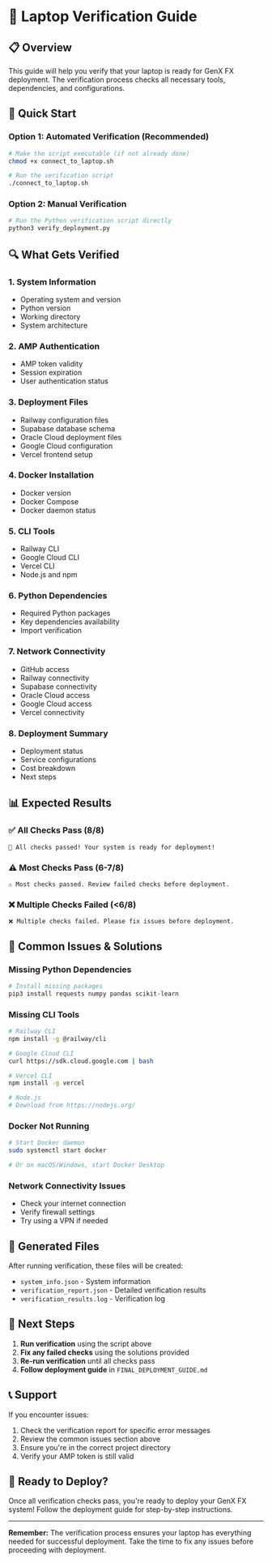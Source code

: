 # 🔗 Laptop Verification Guide

## 📋 Overview

This guide will help you verify that your laptop is ready for GenX FX deployment. The verification process checks all necessary tools, dependencies, and configurations.

## 🚀 Quick Start

### Option 1: Automated Verification (Recommended)

```bash
# Make the script executable (if not already done)
chmod +x connect_to_laptop.sh

# Run the verification script
./connect_to_laptop.sh
```

### Option 2: Manual Verification

```bash
# Run the Python verification script directly
python3 verify_deployment.py
```

## 🔍 What Gets Verified

### 1. **System Information**
- Operating system and version
- Python version
- Working directory
- System architecture

### 2. **AMP Authentication**
- AMP token validity
- Session expiration
- User authentication status

### 3. **Deployment Files**
- Railway configuration files
- Supabase database schema
- Oracle Cloud deployment files
- Google Cloud configuration
- Vercel frontend setup

### 4. **Docker Installation**
- Docker version
- Docker Compose
- Docker daemon status

### 5. **CLI Tools**
- Railway CLI
- Google Cloud CLI
- Vercel CLI
- Node.js and npm

### 6. **Python Dependencies**
- Required Python packages
- Key dependencies availability
- Import verification

### 7. **Network Connectivity**
- GitHub access
- Railway connectivity
- Supabase connectivity
- Oracle Cloud access
- Google Cloud access
- Vercel connectivity

### 8. **Deployment Summary**
- Deployment status
- Service configurations
- Cost breakdown
- Next steps

## 📊 Expected Results

### ✅ **All Checks Pass (8/8)**
```
🎉 All checks passed! Your system is ready for deployment!
```

### ⚠️ **Most Checks Pass (6-7/8)**
```
⚠️ Most checks passed. Review failed checks before deployment.
```

### ❌ **Multiple Checks Failed (<6/8)**
```
❌ Multiple checks failed. Please fix issues before deployment.
```

## 🔧 Common Issues & Solutions

### **Missing Python Dependencies**
```bash
# Install missing packages
pip3 install requests numpy pandas scikit-learn
```

### **Missing CLI Tools**
```bash
# Railway CLI
npm install -g @railway/cli

# Google Cloud CLI
curl https://sdk.cloud.google.com | bash

# Vercel CLI
npm install -g vercel

# Node.js
# Download from https://nodejs.org/
```

### **Docker Not Running**
```bash
# Start Docker daemon
sudo systemctl start docker

# Or on macOS/Windows, start Docker Desktop
```

### **Network Connectivity Issues**
- Check your internet connection
- Verify firewall settings
- Try using a VPN if needed

## 📁 Generated Files

After running verification, these files will be created:

- `system_info.json` - System information
- `verification_report.json` - Detailed verification results
- `verification_results.log` - Verification log

## 🎯 Next Steps

1. **Run verification** using the script above
2. **Fix any failed checks** using the solutions provided
3. **Re-run verification** until all checks pass
4. **Follow deployment guide** in `FINAL_DEPLOYMENT_GUIDE.md`

## 📞 Support

If you encounter issues:

1. Check the verification report for specific error messages
2. Review the common issues section above
3. Ensure you're in the correct project directory
4. Verify your AMP token is still valid

## 🚀 Ready to Deploy?

Once all verification checks pass, you're ready to deploy your GenX FX system! Follow the deployment guide for step-by-step instructions.

---

**Remember:** The verification process ensures your laptop has everything needed for successful deployment. Take the time to fix any issues before proceeding with deployment.